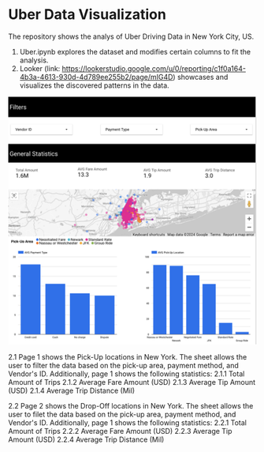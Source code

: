 # Uber Data Visualization

The repository shows the analys of Uber Driving Data in New York City, US. 

1. Uber.ipynb explores the dataset and modifies certain columns to fit the analysis.
2. Looker (link: https://lookerstudio.google.com/u/0/reporting/c1f0a164-4b3a-4613-930d-4d789ee255b2/page/mIG4D) showcases and visualizes the discovered patterns in the data.

![screenshot](screenshot.png)

  2.1 Page 1 shows the Pick-Up locations in New York. The sheet allows the user to filter the data based on the pick-up area, payment method, and Vendor's ID. Additionally, page 1 shows the following statistics: 
    2.1.1 Total Amount of Trips
    2.1.2 Average Fare Amount (USD)
    2.1.3 Average Tip Amount (USD)
    2.1.4 Average Trip Distance (Mil)


  2.2 Page 2 shows the Drop-Off locations in New York. The sheet allows the user to filet the data based on the pick-up area, payment method, and Vendor's ID. Additionally, page 1 shows the following statistics: 
    2.2.1 Total Amount of Trips
    2.2.2 Average Fare Amount (USD)
    2.2.3 Average Tip Amount (USD)
    2.2.4 Average Trip Distance (Mil)
